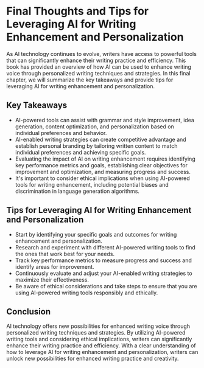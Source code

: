 Final Thoughts and Tips for Leveraging AI for Writing Enhancement and Personalization
============================================================================================================

As AI technology continues to evolve, writers have access to powerful tools that can significantly enhance their writing practice and efficiency. This book has provided an overview of how AI can be used to enhance writing voice through personalized writing techniques and strategies. In this final chapter, we will summarize the key takeaways and provide tips for leveraging AI for writing enhancement and personalization.

Key Takeaways
-------------

* AI-powered tools can assist with grammar and style improvement, idea generation, content optimization, and personalization based on individual preferences and behavior.
* AI-enabled writing strategies can create competitive advantage and establish personal branding by tailoring written content to match individual preferences and achieving specific goals.
* Evaluating the impact of AI on writing enhancement requires identifying key performance metrics and goals, establishing clear objectives for improvement and optimization, and measuring progress and success.
* It's important to consider ethical implications when using AI-powered tools for writing enhancement, including potential biases and discrimination in language generation algorithms.

Tips for Leveraging AI for Writing Enhancement and Personalization
------------------------------------------------------------------

* Start by identifying your specific goals and outcomes for writing enhancement and personalization.
* Research and experiment with different AI-powered writing tools to find the ones that work best for your needs.
* Track key performance metrics to measure progress and success and identify areas for improvement.
* Continuously evaluate and adjust your AI-enabled writing strategies to maximize their effectiveness.
* Be aware of ethical considerations and take steps to ensure that you are using AI-powered writing tools responsibly and ethically.

Conclusion
----------

AI technology offers new possibilities for enhanced writing voice through personalized writing techniques and strategies. By utilizing AI-powered writing tools and considering ethical implications, writers can significantly enhance their writing practice and efficiency. With a clear understanding of how to leverage AI for writing enhancement and personalization, writers can unlock new possibilities for enhanced writing practice and creativity.
